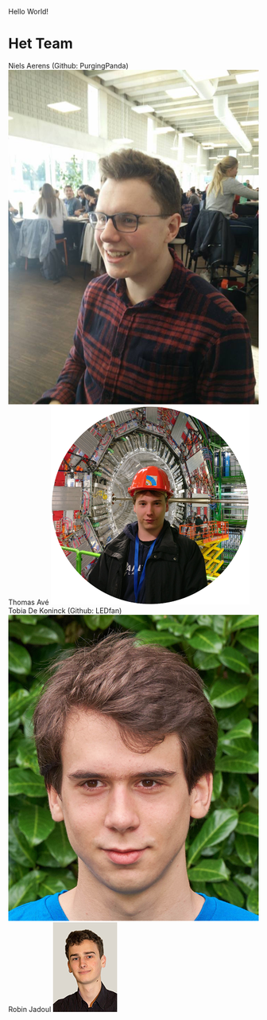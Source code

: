 Hello World!

# Het Team
Niels Aerens (Github: PurgingPanda)
![Foto van Niels Aerens](images/niels.jpg)
Thomas Avé
![Foto van Thomas Avé](images/thomas.png)
Tobia De Koninck (Github: LEDfan)
![Foto van Tobia De Koninck](images/tobia.jpg)
Robin Jadoul
![Foto van Robin Jadoul](images/robin.jpg)
